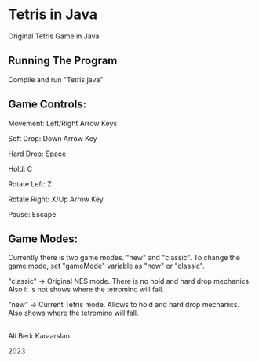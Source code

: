 # Tetris in Java
Original Tetris Game in Java

## Running The Program
Compile and run "Tetris.java"

## Game Controls:
Movement: Left/Right Arrow Keys

Soft Drop: Down Arrow Key

Hard Drop: Space

Hold: C

Rotate Left: Z

Rotate Right: X/Up Arrow Key

Pause: Escape

## Game Modes:
Currently there is two game modes. "new" and "classic". To change the game mode, set "gameMode" variable as "new" or "classic".

"classic" -> Original NES mode. There is no hold and hard drop mechanics. Also it is not shows where the tetromino will fall. 

"new" -> Current Tetris mode. Allows to hold and hard drop mechanics. Also shows where the tetromino will fall.


##
Ali Berk Karaarslan

2023

